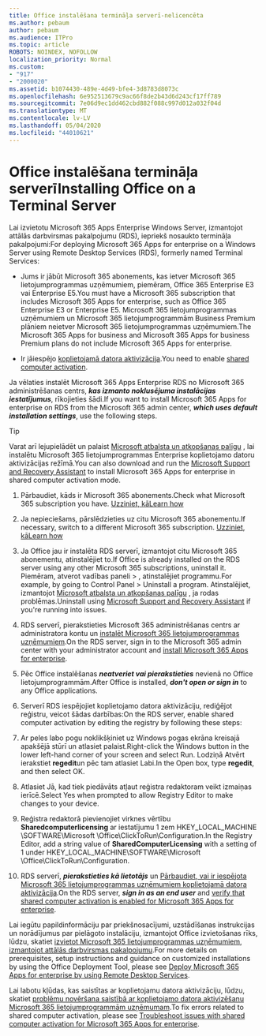 ```yaml
---
title: Office instalēšana termināļa serverī-nelicencēta
ms.author: pebaum
author: pebaum
ms.audience: ITPro
ms.topic: article
ROBOTS: NOINDEX, NOFOLLOW
localization_priority: Normal
ms.custom:
- "917"
- "2000020"
ms.assetid: b1074430-489e-4d49-bfe4-3d8783d8073c
ms.openlocfilehash: 6e952513679c9ac66f8de2b43d6d243cf17ff789
ms.sourcegitcommit: 7e06d9ec1dd462cbd882f088c997d012a032f04d
ms.translationtype: MT
ms.contentlocale: lv-LV
ms.lasthandoff: 05/04/2020
ms.locfileid: "44010621"
---
```

# <a name="installing-office-on-a-terminal-server"></a><span data-ttu-id="6aa3a-102">Office instalēšana termināļa serverī</span><span class="sxs-lookup"><span data-stu-id="6aa3a-102">Installing Office on a Terminal Server</span></span>

<span data-ttu-id="6aa3a-103">Lai izvietotu Microsoft 365 Apps Enterprise Windows Server, izmantojot attālās darbvirsmas pakalpojumu (RDS), iepriekš nosaukto termināļa pakalpojumi:</span><span class="sxs-lookup"><span data-stu-id="6aa3a-103">For deploying Microsoft 365 Apps for enterprise on a Windows Server using Remote Desktop Services (RDS), formerly named Terminal Services:</span></span>
  
- <span data-ttu-id="6aa3a-104">Jums ir jābūt Microsoft 365 abonements, kas ietver Microsoft 365 lietojumprogrammas uzņēmumiem, piemēram, Office 365 Enterprise E3 vai Enterprise E5.</span><span class="sxs-lookup"><span data-stu-id="6aa3a-104">You must have a Microsoft 365 subscription that includes Microsoft 365 Apps for enterprise, such as Office 365 Enterprise E3 or Enterprise E5.</span></span> <span data-ttu-id="6aa3a-105">Microsoft 365 lietojumprogrammas uzņēmumiem un Microsoft 365 lietojumprogrammām Business Premium plāniem neietver Microsoft 365 lietojumprogrammas uzņēmumiem.</span><span class="sxs-lookup"><span data-stu-id="6aa3a-105">The Microsoft 365 Apps for business and Microsoft 365 Apps for business Premium plans do not include Microsoft 365 Apps for enterprise.</span></span>

- <span data-ttu-id="6aa3a-106">Ir jāiespējo [koplietojamā datora aktivizācija](https://docs.microsoft.com/DeployOffice/overview-shared-computer-activation).</span><span class="sxs-lookup"><span data-stu-id="6aa3a-106">You need to enable [shared computer activation](https://docs.microsoft.com/DeployOffice/overview-shared-computer-activation).</span></span>

<span data-ttu-id="6aa3a-107">Ja vēlaties instalēt Microsoft 365 Apps Enterprise RDS no Microsoft 365 administrēšanas centrs, ***kas izmanto noklusējuma instalācijas iestatījumus***, rīkojieties šādi.</span><span class="sxs-lookup"><span data-stu-id="6aa3a-107">If you want to install Microsoft 365 Apps for enterprise on RDS from the Microsoft 365 admin center, ***which uses default installation settings***, use the following steps.</span></span>

> [!TIP]
> <span data-ttu-id="6aa3a-108">Varat arī lejupielādēt un palaist [Microsoft atbalsta un atkopšanas palīgu](https://aka.ms/SaRA_OfficeSCA_M365Portal) , lai instalētu Microsoft 365 lietojumprogrammas Enterprise koplietojamo datoru aktivizācijas režīmā.</span><span class="sxs-lookup"><span data-stu-id="6aa3a-108">You can also download and run the [Microsoft Support and Recovery Assistant](https://aka.ms/SaRA_OfficeSCA_M365Portal) to install Microsoft 365 Apps for enterprise in shared computer activation mode.</span></span>
  
1. <span data-ttu-id="6aa3a-109">Pārbaudiet, kāds ir Microsoft 365 abonements.</span><span class="sxs-lookup"><span data-stu-id="6aa3a-109">Check what Microsoft 365 subscription you have.</span></span> [<span data-ttu-id="6aa3a-110">Uzziniet, kā</span><span class="sxs-lookup"><span data-stu-id="6aa3a-110">Learn how</span></span>](https://docs.microsoft.com/office365/admin/admin-overview/what-subscription-do-i-have)

2. <span data-ttu-id="6aa3a-111">Ja nepieciešams, pārslēdzieties uz citu Microsoft 365 abonementu.</span><span class="sxs-lookup"><span data-stu-id="6aa3a-111">If necessary, switch to a different Microsoft 365 subscription.</span></span> [<span data-ttu-id="6aa3a-112">Uzziniet, kā</span><span class="sxs-lookup"><span data-stu-id="6aa3a-112">Learn how</span></span>](https://docs.microsoft.com/office365/admin/subscriptions-and-billing/switch-to-a-different-plan)

3. <span data-ttu-id="6aa3a-113">Ja Office jau ir instalēta RDS serverī, izmantojot citu Microsoft 365 abonementu, atinstalējiet to.</span><span class="sxs-lookup"><span data-stu-id="6aa3a-113">If Office is already installed on the RDS server using any other Microsoft 365 subscriptions, uninstall it.</span></span> <span data-ttu-id="6aa3a-114">Piemēram, atverot vadības paneli \> , atinstalējiet programmu.</span><span class="sxs-lookup"><span data-stu-id="6aa3a-114">For example, by going to Control Panel \> Uninstall a program.</span></span> <span data-ttu-id="6aa3a-115">Atinstalējiet, izmantojot [Microsoft atbalsta un atkopšanas palīgu](https://aka.ms/SARA-OfficeUninstall-Alchemy) , ja rodas problēmas.</span><span class="sxs-lookup"><span data-stu-id="6aa3a-115">Uninstall using [Microsoft Support and Recovery Assistant](https://aka.ms/SARA-OfficeUninstall-Alchemy) if you're running into issues.</span></span>

4. <span data-ttu-id="6aa3a-116">RDS serverī, pierakstieties Microsoft 365 administrēšanas centrs ar administratora kontu un [instalēt Microsoft 365 lietojumprogrammas uzņēmumiem](https://portal.office.com/OLS/MySoftware.aspx).</span><span class="sxs-lookup"><span data-stu-id="6aa3a-116">On the RDS server, sign in to the Microsoft 365 admin center with your administrator account and [install Microsoft 365 Apps for enterprise](https://portal.office.com/OLS/MySoftware.aspx).</span></span>

5. <span data-ttu-id="6aa3a-117">Pēc Office instalēšanas ***neatveriet vai pierakstieties*** nevienā no Office lietojumprogrammām.</span><span class="sxs-lookup"><span data-stu-id="6aa3a-117">After Office is installed, ***don't open or sign in*** to any Office applications.</span></span>

6. <span data-ttu-id="6aa3a-118">Serverī RDS iespējojiet koplietojamo datora aktivizāciju, rediģējot reģistru, veicot šādas darbības:</span><span class="sxs-lookup"><span data-stu-id="6aa3a-118">On the RDS server, enable shared computer activation by editing the registry by following these steps:</span></span>

1. <span data-ttu-id="6aa3a-119">Ar peles labo pogu noklikšķiniet uz Windows pogas ekrāna kreisajā apakšējā stūrī un atlasiet palaist.</span><span class="sxs-lookup"><span data-stu-id="6aa3a-119">Right-click the Windows button in the lower left-hand corner of your screen and select Run.</span></span> <span data-ttu-id="6aa3a-120">Lodziņā Atvērt ierakstiet **regedit**un pēc tam atlasiet Labi.</span><span class="sxs-lookup"><span data-stu-id="6aa3a-120">In the Open box, type **regedit**, and then select OK.</span></span>

2. <span data-ttu-id="6aa3a-121">Atlasiet Jā, kad tiek piedāvāts atļaut reģistra redaktoram veikt izmaiņas ierīcē.</span><span class="sxs-lookup"><span data-stu-id="6aa3a-121">Select Yes when prompted to allow Registry Editor to make changes to your device.</span></span>

3. <span data-ttu-id="6aa3a-122">Reģistra redaktorā pievienojiet virknes vērtību **Sharedcomputerlicensing** ar iestatījumu 1 zem HKEY_LOCAL_MACHINE \SOFTWARE\Microsoft \Office\ClickToRun\Configuration.</span><span class="sxs-lookup"><span data-stu-id="6aa3a-122">In the Registry Editor, add a string value of **SharedComputerLicensing** with a setting of 1 under HKEY_LOCAL_MACHINE\SOFTWARE\Microsoft \Office\ClickToRun\Configuration.</span></span>

7. <span data-ttu-id="6aa3a-123">RDS serverī, ***pierakstieties kā lietotājs*** un [Pārbaudiet, vai ir iespējota Microsoft 365 lietojumprogrammas uzņēmumiem koplietojamā datora aktivizācija](https://docs.microsoft.com/DeployOffice/troubleshoot-shared-computer-activation#verify-that-activation-for-microsoft-365-apps-succeeded).</span><span class="sxs-lookup"><span data-stu-id="6aa3a-123">On the RDS server, ***sign in as an end user*** and [verify that shared computer activation is enabled for Microsoft 365 Apps for enterprise](https://docs.microsoft.com/DeployOffice/troubleshoot-shared-computer-activation#verify-that-activation-for-microsoft-365-apps-succeeded).</span></span>

<span data-ttu-id="6aa3a-124">Lai iegūtu papildinformāciju par priekšnosacījumi, uzstādīšanas instrukcijas un norādījumus par pielāgoto instalāciju, izmantojot Office izvietošanas rīks, lūdzu, skatiet [izvietot Microsoft 365 lietojumprogrammas uzņēmumiem, izmantojot attālās darbvirsmas pakalpojumu](https://docs.microsoft.com/DeployOffice/deploy-microsoft-365-apps-remote-desktop-services).</span><span class="sxs-lookup"><span data-stu-id="6aa3a-124">For more details on prerequisites, setup instructions and guidance on customized installations by using the Office Deployment Tool, please see [Deploy Microsoft 365 Apps for enterprise by using Remote Desktop Services](https://docs.microsoft.com/DeployOffice/deploy-microsoft-365-apps-remote-desktop-services).</span></span>
  
<span data-ttu-id="6aa3a-125">Lai labotu kļūdas, kas saistītas ar koplietojamu datora aktivizāciju, lūdzu, skatiet [problēmu novēršana saistībā ar koplietojamo datora aktivizēšanu Microsoft 365 lietojumprogrammām uzņēmumam](https://docs.microsoft.com/DeployOffice/troubleshoot-shared-computer-activation).</span><span class="sxs-lookup"><span data-stu-id="6aa3a-125">To fix errors related to shared computer activation, please see [Troubleshoot issues with shared computer activation for Microsoft 365 Apps for enterprise](https://docs.microsoft.com/DeployOffice/troubleshoot-shared-computer-activation).</span></span>
  